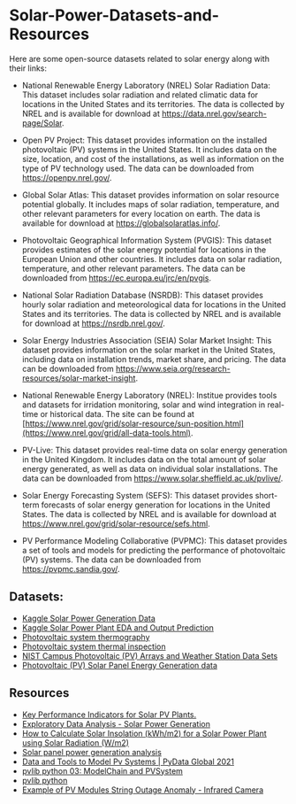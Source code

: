 # Solar-Power-Datasets-and-Resources

Here are some open-source datasets related to solar energy along with their links:

- National Renewable Energy Laboratory (NREL) Solar Radiation Data: This dataset includes solar radiation and related climatic data for locations in the United States and its territories. The data is collected by NREL and is available for download at https://data.nrel.gov/search-page/Solar.

- Open PV Project: This dataset provides information on the installed photovoltaic (PV) systems in the United States. It includes data on the size, location, and cost of the installations, as well as information on the type of PV technology used. The data can be downloaded from https://openpv.nrel.gov/.

- Global Solar Atlas: This dataset provides information on solar resource potential globally. It includes maps of solar radiation, temperature, and other relevant parameters for every location on earth. The data is available for download at https://globalsolaratlas.info/.

- Photovoltaic Geographical Information System (PVGIS): This dataset provides estimates of the solar energy potential for locations in the European Union and other countries. It includes data on solar radiation, temperature, and other relevant parameters. The data can be downloaded from https://ec.europa.eu/jrc/en/pvgis.

- National Solar Radiation Database (NSRDB): This dataset provides hourly solar radiation and meteorological data for locations in the United States and its territories. The data is collected by NREL and is available for download at https://nsrdb.nrel.gov/.

- Solar Energy Industries Association (SEIA) Solar Market Insight: This dataset provides information on the solar market in the United States, including data on installation trends, market share, and pricing. The data can be downloaded from https://www.seia.org/research-resources/solar-market-insight.

- National Renewable Energy Laboratory (NREL): Institue provides tools and datasets for irridation monitoring, solar and wind integration in real-time or historical data. The site can be found at [https://www.nrel.gov/grid/solar-resource/sun-position.html](https://www.nrel.gov/grid/all-data-tools.html).

- PV-Live: This dataset provides real-time data on solar energy generation in the United Kingdom. It includes data on the total amount of solar energy generated, as well as data on individual solar installations. The data can be downloaded from https://www.solar.sheffield.ac.uk/pvlive/.

- Solar Energy Forecasting System (SEFS): This dataset provides short-term forecasts of solar energy generation for locations in the United States. The data is collected by NREL and is available for download at https://www.nrel.gov/grid/solar-resource/sefs.html.

- PV Performance Modeling Collaborative (PVPMC): This dataset provides a set of tools and models for predicting the performance of photovoltaic (PV) systems. The data can be downloaded from https://pvpmc.sandia.gov/.


## Datasets:
- [Kaggle Solar Power Generation Data](https://www.kaggle.com/datasets/anikannal/solar-power-generation-data?resource=download&select=Plant_1_Generation_Data.csv)
- [Kaggle Solar Power Plant EDA and Output Prediction](https://www.kaggle.com/code/shumaylasmawi/solar-power-plant-eda-and-output-prediction)
- [Photovoltaic system thermography](https://www.kaggle.com/datasets/marcosgabriel/photovoltaic-system-thermography)
- [Photovoltaic system thermal inspection](https://www.kaggle.com/datasets/marcosgabriel/photovoltaic-system-thermal-inspection)
- [NIST Campus Photovoltaic (PV) Arrays and Weather Station Data Sets](https://catalog.data.gov/dataset/nist-campus-photovoltaic-pv-arrays-and-weather-station-data-sets-05b4d)
- [Photovoltaic (PV) Solar Panel Energy Generation data](https://data.london.gov.uk/dataset/photovoltaic--pv--solar-panel-energy-generation-data)

## Resources

- [Key Performance Indicators for Solar PV Plants.](https://trackso.in/knowledge-base/key-performance-indicators-for-solar-pv-plants/)
- [Exploratory Data Analysis - Solar Power Generation](https://www.youtube.com/watch?v=thYLG4JmaFI)
- [How to Calculate Solar Insolation (kWh/m2) for a Solar Power Plant using Solar Radiation (W/m2)](https://trackso.in/knowledge-base/how-to-calculate-solar-insolation-for-a-solar-power-plant-using-solar-radiation/)
- [Solar panel power generation analysis](https://towardsdatascience.com/solar-panel-power-generation-analysis-7011cc078900)
- [Data and Tools to Model Pv Systems | PyData Global 2021](https://www.youtube.com/watch?v=sweUakFg3I8)
- [pvlib python 03: ModelChain and PVSystem](https://www.youtube.com/watch?v=gNgKSduzDLY)
- [pvlib python](https://pvlib-python.readthedocs.io/en/stable/)
- [Example of PV Modules String Outage Anomaly - Infrared Camera](https://www.youtube.com/watch?v=oIVdclhyFNU)
